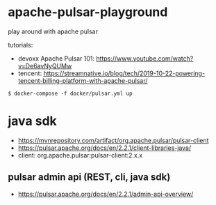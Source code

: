 # apache-pulsar-playground
play around with apache pulsar


tutorials:

- devoxx Apache Pulsar 101: https://www.youtube.com/watch?v=De6avNyQUMw
- tencent: https://streamnative.io/blog/tech/2019-10-22-powering-tencent-billing-platform-with-apache-pulsar/


```
$ docker-compose -f docker/pulsar.yml up
```

# java sdk
- https://mvnrepository.com/artifact/org.apache.pulsar/pulsar-client
- https://pulsar.apache.org/docs/en/2.2.1/client-libraries-java/
- client: org.apache.pulsar:pulsar-client:2.x.x

## pulsar admin api (REST, cli, java sdk)
- https://pulsar.apache.org/docs/en/2.2.1/admin-api-overview/


